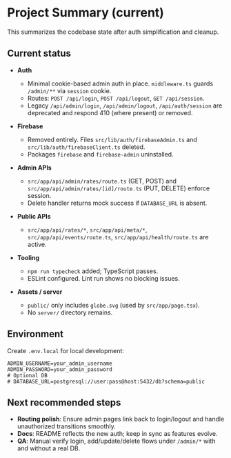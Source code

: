 # Project Summary (current)

This summarizes the codebase state after auth simplification and cleanup.

## Current status

- **Auth**
  - Minimal cookie-based admin auth in place. `middleware.ts` guards `/admin/**` via `session` cookie.
  - Routes: `POST /api/login`, `POST /api/logout`, `GET /api/session`.
  - Legacy `/api/admin/login`, `/api/admin/logout`, `/api/auth/session` are deprecated and respond 410 (where present) or removed.

- **Firebase**
  - Removed entirely. Files `src/lib/auth/firebaseAdmin.ts` and `src/lib/auth/firebaseClient.ts` deleted.
  - Packages `firebase` and `firebase-admin` uninstalled.

- **Admin APIs**
  - `src/app/api/admin/rates/route.ts` (GET, POST) and `src/app/api/admin/rates/[id]/route.ts` (PUT, DELETE) enforce session.
  - Delete handler returns mock success if `DATABASE_URL` is absent.

- **Public APIs**
  - `src/app/api/rates/*`, `src/app/api/meta/*`, `src/app/api/events/route.ts`, `src/app/api/health/route.ts` are active.

- **Tooling**
  - `npm run typecheck` added; TypeScript passes.
  - ESLint configured. Lint run shows no blocking issues.

- **Assets / server**
  - `public/` only includes `globe.svg` (used by `src/app/page.tsx`).
  - No `server/` directory remains.

## Environment

Create `.env.local` for local development:

```
ADMIN_USERNAME=your_admin_username
ADMIN_PASSWORD=your_admin_password
# Optional DB
# DATABASE_URL=postgresql://user:pass@host:5432/db?schema=public
```

## Next recommended steps

- **Routing polish**: Ensure admin pages link back to login/logout and handle unauthorized transitions smoothly.
- **Docs**: README reflects the new auth; keep in sync as features evolve.
- **QA**: Manual verify login, add/update/delete flows under `/admin/*` with and without a real DB.
